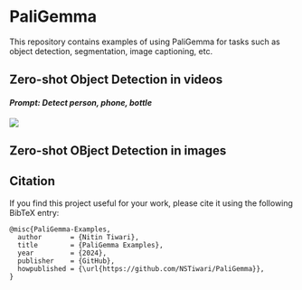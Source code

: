 # PaliGemma
This repository contains examples of using PaliGemma for tasks such as object detection, segmentation, image captioning, etc.

## Zero-shot Object Detection in videos
#### *Prompt:* _Detect person, phone, bottle_
<img src="https://github.com/NSTiwari/PaliGemma/blob/main/assets/ZeroShot_Object_Detection_PaliGemma.gif"/>


## Zero-shot OBject Detection in images



## Citation
If you find this project useful for your work, please cite it using the following BibTeX entry:

```
@misc{PaliGemma-Examples,
  author       = {Nitin Tiwari},
  title        = {PaliGemma Examples},
  year         = {2024},
  publisher    = {GitHub},
  howpublished = {\url{https://github.com/NSTiwari/PaliGemma}},
}
```

